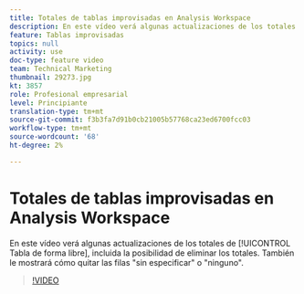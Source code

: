 ```yaml
---
title: Totales de tablas improvisadas en Analysis Workspace
description: En este vídeo verá algunas actualizaciones de los totales de tabla improvisada, incluida la posibilidad de eliminar totales.
feature: Tablas improvisadas
topics: null
activity: use
doc-type: feature video
team: Technical Marketing
thumbnail: 29273.jpg
kt: 3857
role: Profesional empresarial
level: Principiante
translation-type: tm+mt
source-git-commit: f3b3fa7d91b0cb21005b57768ca23ed6700fcc03
workflow-type: tm+mt
source-wordcount: '68'
ht-degree: 2%

---
```



# Totales de tablas improvisadas en Analysis Workspace

En este vídeo verá algunas actualizaciones de los totales de [!UICONTROL Tabla de forma libre], incluida la posibilidad de eliminar los totales. También le mostrará cómo quitar las filas &quot;sin especificar&quot; o &quot;ninguno&quot;.

>[!VIDEO](https://video.tv.adobe.com/v/29273/?quality=12)
